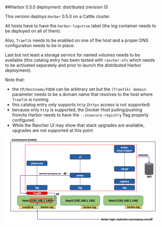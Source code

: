 ##Harbor 0.5.0 deployment: distributed (revision 0)

This version deploys `Harbor` 0.5.0 on a Cattle cluster.

All hosts have to have the `harbor-log=true` label (the log container needs to be deployed on all of them).

Also, `Traefik` needs to be enabled on one of the host and a proper DNS configuration needs to be in place.  

Last but not least a storage service for named volumes needs to be available (this catalog entry has been tested with `rancher-nfs` which needs to be activated separately and prior to launch the distributed Harbor deployment).

Note that:
- the `IP/Hostname/FQDN` can be arbitrary set but the `(Traefik) domain` parameter needs to be a domain name that resolves to the host where `Traefik` is running
- this catalog entry only supports `http` (`https` access is not supported)
- because only `http` is supported, the Docker Host pulling/pushing from/to Harbor needs to have the `--insecure-registry` flag properly configured
- While the Rancher UI may show that stack upgrades are available, upgrades are not supported at this point  

![](distributed.png)
